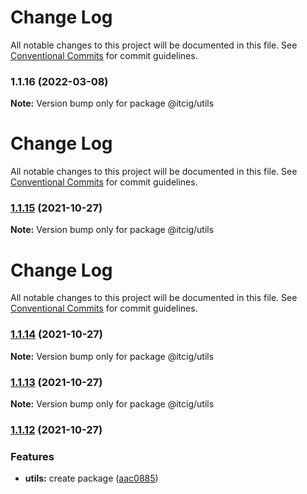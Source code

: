# Change Log

All notable changes to this project will be documented in this file.
See [Conventional Commits](https://conventionalcommits.org) for commit guidelines.

### 1.1.16 (2022-03-08)

**Note:** Version bump only for package @itcig/utils





# Change Log

All notable changes to this project will be documented in this file. See
[Conventional Commits](https://conventionalcommits.org) for commit guidelines.

### [1.1.15](https://github.com/itcig/itcig/compare/@itcig/utils@1.1.14...@itcig/utils@1.1.15) (2021-10-27)

**Note:** Version bump only for package @itcig/utils

# Change Log

All notable changes to this project will be documented in this file. See
[Conventional Commits](https://conventionalcommits.org) for commit guidelines.

### [1.1.14](https://github.com/itcig/itcig/compare/@itcig/utils@1.1.13...@itcig/utils@1.1.14) (2021-10-27)

**Note:** Version bump only for package @itcig/utils

### [1.1.13](https://github.com/itcig/itcig/compare/@itcig/utils@1.1.12...@itcig/utils@1.1.13) (2021-10-27)

**Note:** Version bump only for package @itcig/utils

### [1.1.12](https://github.com/itcig/itcig/compare/@itcig/utils@1.1.12...@itcig/utils@1.1.12) (2021-10-27)

### Features

- **utils:** create package
  ([aac0885](https://github.com/itcig/itcig/commit/aac0885058346c2025c15cf09c0be43232084593))

